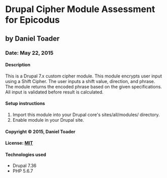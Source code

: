 # Drupal Cipher Module Assessment for Epicodus
## by Daniel Toader
### Date: May 22, 2015
#### Description
This is a Drupal 7.x custom cipher module. This module encrypts user input using a Shift Cipher. The user inputs a shift value, direction, and phrase. The module returns the encoded phrase based on the given specifications. All input is validated before result is calculated.

#### Setup instructions
1. Import this module into your Drupal core's sites/all/modules/ directory.
2. Enable module in your Drupal site.

#### Copyright © 2015, Daniel Toader  

#### License: [MIT](https://github.com/twbs/bootstrap/blob/master/LICENSE)

#### Technologies used
- Drupal 7.36
- PHP 5.6.7
